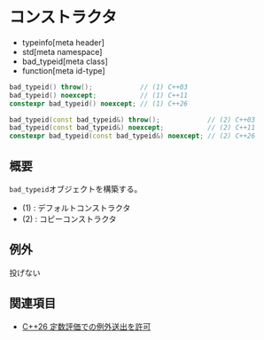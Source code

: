 # コンストラクタ
* typeinfo[meta header]
* std[meta namespace]
* bad_typeid[meta class]
* function[meta id-type]

```cpp
bad_typeid() throw();            // (1) C++03
bad_typeid() noexcept;           // (1) C++11
constexpr bad_typeid() noexcept; // (1) C++26

bad_typeid(const bad_typeid&) throw();            // (2) C++03
bad_typeid(const bad_typeid&) noexcept;           // (2) C++11
constexpr bad_typeid(const bad_typeid&) noexcept; // (2) C++26
```

## 概要
`bad_typeid`オブジェクトを構築する。

- (1) : デフォルトコンストラクタ
- (2) : コピーコンストラクタ


## 例外
投げない


## 関連項目
- [C++26 定数評価での例外送出を許可](/lang/cpp26/allowing_exception_throwing_in_constant-evaluation.md)
